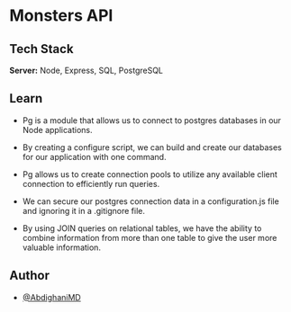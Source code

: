 # **Monsters API**

## Tech Stack

**Server:** Node, Express, SQL, PostgreSQL

## Learn

- Pg is a module that allows us to connect to postgres databases in our Node applications.

- By creating a configure script, we can build and create our databases for our application with one command.

- Pg allows us to create connection pools to utilize any available client connection to efficiently run queries.

- We can secure our postgres connection data in a configuration.js file and ignoring it in a .gitignore file.

- By using JOIN queries on relational tables, we have the ability to combine information from more than one table to give the user more valuable information.

## Author

- [@AbdighaniMD](https://github.com/AbdighaniMD)